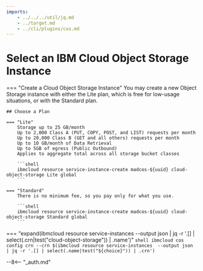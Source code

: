 ```yaml
---
imports:
    - ../../../util/jq.md
    - ../target.md
    - ../cli/plugins/cos.md
---
```


# Select an IBM Cloud Object Storage Instance

=== "Create a Cloud Object Storage Instance"
    You may create a new Object Storage instance with either the Lite plan, which is free for low-usage situations, or with the Standard plan.

    ## Choose a Plan

    === "Lite"
        Storage up to 25 GB/month
        Up to 2,000 Class A (PUT, COPY, POST, and LIST) requests per month
        Up to 20,000 Class B (GET and all others) requests per month
        Up to 10 GB/month of Data Retrieval
        Up to 5GB of egress (Public Outbound)
        Applies to aggregate total across all storage bucket classes

        ```shell
        ibmcloud resource service-instance-create madcos-${uuid} cloud-object-storage Lite global
        ```

    === "Standard"
        There is no minimum fee, so you pay only for what you use.

        ```shell
        ibmcloud resource service-instance-create madcos-${uuid} cloud-object-storage Standard global
        ```


=== "expand(ibmcloud resource service-instances  --output json | jq -r '.[] | select(.crn|test(\"cloud-object-storage\")) | .name')"
    ```shell
    ibmcloud cos config crn --crn $(ibmcloud resource service-instances  --output json | jq -r '.[] | select(.name|test("${choice}")) | .crn')
    ```

--8<-- "_auth.md"
